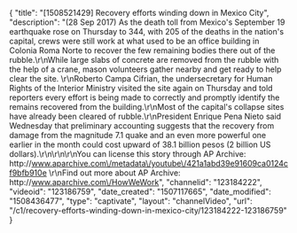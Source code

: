 {
    "title": "[1508521429] Recovery efforts winding down in Mexico City",
    "description": "(28 Sep 2017) As the death toll from Mexico's September 19 earthquake rose on Thursday to 344, with 205 of the deaths in the nation's capital, crews were still work at what used to be an office building in Colonia Roma Norte to recover the few remaining bodies there out of the rubble.\r\nWhile large slabs of concrete are removed from the rubble with the help of a crane, mason volunteers gather nearby and get ready to help clear the site. \r\nRoberto Campa Cifrian, the undersecretary for Human Rights of the Interior Ministry visited the site again on Thursday and told reporters every effort is being made to correctly and promptly identify the remains recovered from the building.\r\nMost of the capital's collapse sites have already been cleared of rubble.\r\nPresident Enrique Pena Nieto said Wednesday that preliminary accounting suggests that the recovery from damage from the magnitude 7.1 quake and an even more powerful one earlier in the month could cost upward of 38.1 billion pesos (2 billion US dollars).\r\n\r\n\r\nYou can license this story through AP Archive: http:\/\/www.aparchive.com\/metadata\/youtube\/421a1abd39e91609ca0124cf9bfb910e \r\nFind out more about AP Archive: http:\/\/www.aparchive.com\/HowWeWork",
    "channelid": "123184222",
    "videoid": "123186759",
    "date_created": "1507117665",
    "date_modified": "1508436477",
    "type": "captivate",
    "layout": "channelVideo",
    "url": "\/c1\/recovery-efforts-winding-down-in-mexico-city\/123184222-123186759"
}